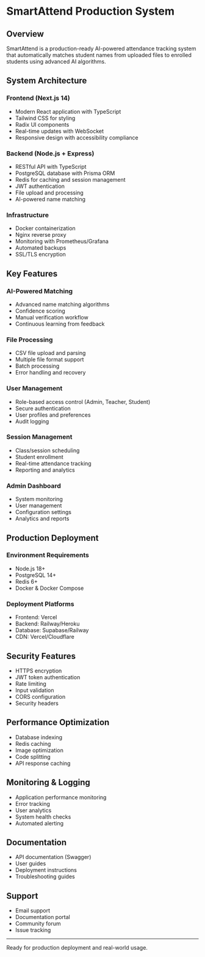 # SmartAttend Production System

## Overview
SmartAttend is a production-ready AI-powered attendance tracking system that automatically matches student names from uploaded files to enrolled students using advanced AI algorithms.

## System Architecture

### Frontend (Next.js 14)
- Modern React application with TypeScript
- Tailwind CSS for styling
- Radix UI components
- Real-time updates with WebSocket
- Responsive design with accessibility compliance

### Backend (Node.js + Express)
- RESTful API with TypeScript
- PostgreSQL database with Prisma ORM
- Redis for caching and session management
- JWT authentication
- File upload and processing
- AI-powered name matching

### Infrastructure
- Docker containerization
- Nginx reverse proxy
- Monitoring with Prometheus/Grafana
- Automated backups
- SSL/TLS encryption

## Key Features

### AI-Powered Matching
- Advanced name matching algorithms
- Confidence scoring
- Manual verification workflow
- Continuous learning from feedback

### File Processing
- CSV file upload and parsing
- Multiple file format support
- Batch processing
- Error handling and recovery

### User Management
- Role-based access control (Admin, Teacher, Student)
- Secure authentication
- User profiles and preferences
- Audit logging

### Session Management
- Class/session scheduling
- Student enrollment
- Real-time attendance tracking
- Reporting and analytics

### Admin Dashboard
- System monitoring
- User management
- Configuration settings
- Analytics and reports

## Production Deployment

### Environment Requirements
- Node.js 18+
- PostgreSQL 14+
- Redis 6+
- Docker & Docker Compose

### Deployment Platforms
- Frontend: Vercel
- Backend: Railway/Heroku
- Database: Supabase/Railway
- CDN: Vercel/Cloudflare

## Security Features
- HTTPS encryption
- JWT token authentication
- Rate limiting
- Input validation
- CORS configuration
- Security headers

## Performance Optimization
- Database indexing
- Redis caching
- Image optimization
- Code splitting
- API response caching

## Monitoring & Logging
- Application performance monitoring
- Error tracking
- User analytics
- System health checks
- Automated alerting

## Documentation
- API documentation (Swagger)
- User guides
- Deployment instructions
- Troubleshooting guides

## Support
- Email support
- Documentation portal
- Community forum
- Issue tracking

---

Ready for production deployment and real-world usage.